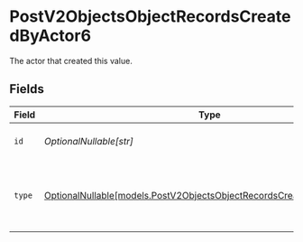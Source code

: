 # PostV2ObjectsObjectRecordsCreatedByActor6

The actor that created this value.


## Fields

| Field                                                                                                                                | Type                                                                                                                                 | Required                                                                                                                             | Description                                                                                                                          |
| ------------------------------------------------------------------------------------------------------------------------------------ | ------------------------------------------------------------------------------------------------------------------------------------ | ------------------------------------------------------------------------------------------------------------------------------------ | ------------------------------------------------------------------------------------------------------------------------------------ |
| `id`                                                                                                                                 | *OptionalNullable[str]*                                                                                                              | :heavy_minus_sign:                                                                                                                   | An ID to identify the actor.                                                                                                         |
| `type`                                                                                                                               | [OptionalNullable[models.PostV2ObjectsObjectRecordsCreatedByActorType6]](../models/postv2objectsobjectrecordscreatedbyactortype6.md) | :heavy_minus_sign:                                                                                                                   | The type of actor. [Read more information on actor types here](/docs/actors).                                                        |